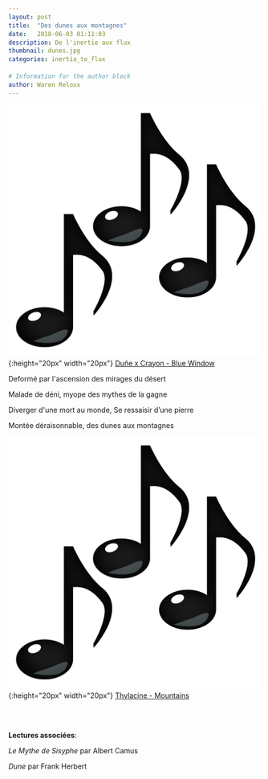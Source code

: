 ```yaml
---
layout: post
title:  "Des dunes aux montagnes"
date:   2018-06-03 01:11:03
description: De l'inertie aux flux
thumbnail: dunes.jpg
categories: inertia_to_flux

# Information for the author block
author: Waren Reloux
---
```


 
![](/assets/img/notes.png){:height="20px" width="20px"} [Duñe x Crayon - Blue Window][link1] 

Deformé par l'ascension des mirages du désert

Malade de déni, myope des mythes de la gagne 

Diverger d'une mort au monde, Se ressaisir d’une pierre 

Montée déraisonnable, des dunes aux montagnes

![](/assets/img/notes.png){:height="20px" width="20px"} [Thylacine - Mountains][link2] 



[link1]: https://www.youtube.com/watch?v=gBpvzqf7Z_c
[link2]: https://www.youtube.com/watch?v=ns0LIuBPX9Q

<br/>
<br/>

**Lectures associées**: 

_Le Mythe de Sisyphe_ par Albert Camus 

_Dune_ par Frank Herbert

